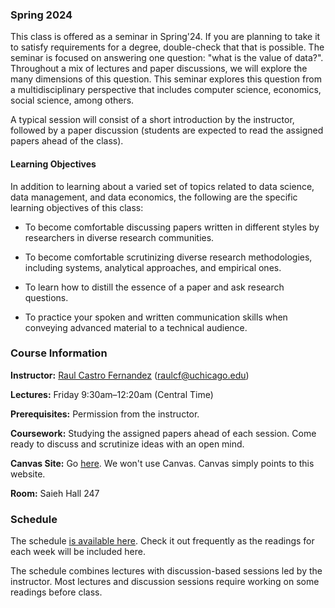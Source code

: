 ### Spring 2024

This class is offered as a seminar in Spring'24. If you are planning to take it to satisfy requirements for a degree, double-check that that is possible. The seminar is focused on answering one question: "what is the value of data?". Throughout a mix of lectures and paper discussions, we will explore the many dimensions of this question. This seminar explores this question from a multidisciplinary perspective that includes computer science, economics, social science, among others.

A typical session will consist of a short introduction by the instructor, followed by a paper discussion (students are expected to read the assigned papers ahead of the class).

#### Learning Objectives

In addition to learning about a varied set of topics related to data science, data management, and data economics, the following are the specific learning objectives of this class:

- To become comfortable discussing papers written in different styles by researchers in diverse research communities.

- To become comfortable scrutinizing diverse research methodologies, including systems, analytical approaches, and empirical ones.

- To learn how to distill the essence of a paper and ask research questions.

- To practice your spoken and written communication skills when conveying advanced material to a technical audience.


### Course Information

**Instructor:** [Raul Castro Fernandez](https://raulcastrofernandez.com) (raulcf@uchicago.edu)

**Lectures:** Friday 9:30am–12:20am (Central Time)

**Prerequisites:** Permission from the instructor.

**Coursework:** Studying the assigned papers ahead of each session. Come ready to discuss and scrutinize ideas with an open mind.

**Canvas Site:** Go [here](https://canvas.uchicago.edu/courses/56231). We won't use Canvas. Canvas simply points to this website.

**Room:** Saieh Hall 247


### Schedule

The schedule [is available here](schedule.md). Check it out frequently as the readings for each week will be included here.

The schedule combines lectures with discussion-based sessions led by the instructor. Most lectures and discussion sessions require working on some readings before class.
